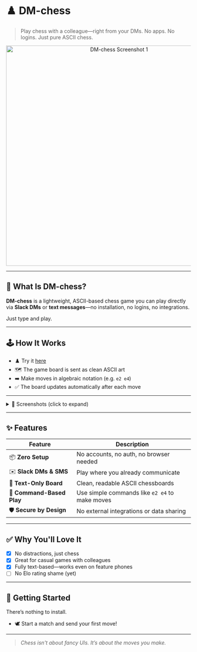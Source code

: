 # ♟️ DM-chess

> Play chess with a colleague—right from your DMs. No apps. No logins. Just pure ASCII chess.

<p align="center">
  <img src="https://github.com/dvelton/dm-chess/screenshot1.png" alt="DM-chess Screenshot 1" width="600">
</p>

---

## 🧩 What Is DM-chess?

**DM-chess** is a lightweight, ASCII-based chess game you can play directly via **Slack DMs** or **text messages**—no installation, no logins, no integrations.

Just type and play.

---

## 🕹️ How It Works

- ♟️ Try it [here](https://gh.io/dm-chess)
- 🗺️ The game board is sent as clean ASCII art
- ➡️ Make moves in algebraic notation (e.g. `e2 e4`)
- ✅ The board updates automatically after each move

---

<details>
<summary>📸 Screenshots (click to expand)</summary>

<p align="center">
  <img src="https://github.com/dvelton/dm-chess/screenshot1.png" alt="Game Start" width="600"><br>
  <em>Game Start: Board appears in your DM</em>
</p>

<p align="center">
  <img src="https://github.com/dvelton/dm-chess/screenshot2.png" alt="Move Response" width="600"><br>
  <em>Move submitted and board updated</em>
</p>

<p align="center">
  <img src="https://github.com/dvelton/dm-chess/screenshot3.png" alt="Ongoing Match" width="600"><br>
  <em>Simple, ongoing gameplay in plain text</em>
</p>

</details>

---

## ✨ Features

| Feature                  | Description |
|--------------------------|-------------|
| 📦 **Zero Setup**        | No accounts, no auth, no browser needed |
| ✉️ **Slack DMs & SMS**   | Play where you already communicate |
| 🔡 **Text-Only Board**   | Clean, readable ASCII chessboards |
| 🎯 **Command-Based Play**| Use simple commands like `e2 e4` to make moves |
| 🛡️ **Secure by Design** | No external integrations or data sharing |

---

## ✅ Why You'll Love It

- [x] No distractions, just chess
- [x] Great for casual games with colleagues
- [x] Fully text-based—works even on feature phones
- [ ] No Elo rating shame (yet)

---

## 🚀 Getting Started

There’s nothing to install.

- 🕊️ Start a match and send your first move!

---

> _Chess isn't about fancy UIs. It’s about the moves you make._

